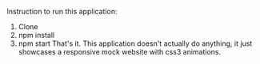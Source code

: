 Instruction to run this application: 
1. Clone
2. npm install
3. npm start
That's it. 
This application doesn't actually do anything, it just showcases a responsive mock
website with css3 animations. 
